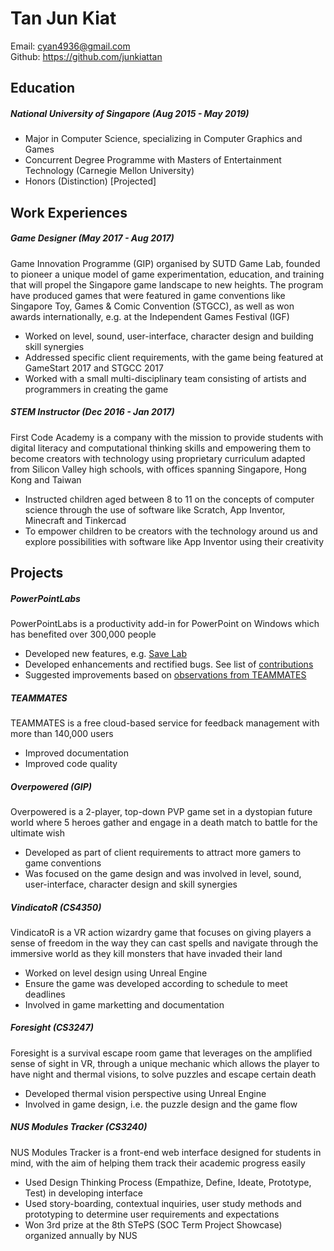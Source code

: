 # Tan Jun Kiat

Email: cyan4936@gmail.com<br>Github: https://github.com/junkiattan

## Education

##### National University of Singapore (Aug 2015 - May 2019)
- Major in Computer Science, specializing in Computer Graphics and Games
- Concurrent Degree Programme with Masters of Entertainment Technology (Carnegie Mellon University)
- Honors (Distinction) [Projected]

## Work Experiences

##### Game Designer (May 2017 - Aug 2017)
Game Innovation Programme (GIP) organised by SUTD Game Lab, founded to pioneer a unique model of game experimentation, education, and training that will propel the Singapore game landscape to new heights. The program have produced games that were featured in game conventions like Singapore Toy, Games & Comic Convention (STGCC), as well as won awards internationally, e.g. at the Independent Games Festival (IGF)

- Worked on level, sound, user-interface, character design and building skill synergies
- Addressed specific client requirements, with the game being featured at GameStart 2017 and STGCC 2017
- Worked with a small multi-disciplinary team consisting of artists and programmers in creating the game

##### STEM Instructor (Dec 2016 - Jan 2017)
First Code Academy is a company with the mission to provide students with digital literacy and computational thinking skills and empowering them to become creators with technology using proprietary curriculum adapted from Silicon Valley high schools, with offices spanning Singapore, Hong Kong and Taiwan

- Instructed children aged between 8 to 11 on the concepts of computer science through the use of software like Scratch, App Inventor, Minecraft and Tinkercad
- To empower children to be creators with the technology around us and explore possibilities with software like App Inventor using their creativity

## Projects

##### PowerPointLabs
PowerPointLabs is a productivity add-in for PowerPoint on Windows which has benefited over 300,000 people
- Developed new features, e.g. [Save Lab](https://github.com/PowerPointLabs/PowerPointLabs/pull/1637)
- Developed enhancements and rectified bugs. See list of [contributions](https://github.com/PowerPointLabs/PowerPointLabs/pulls?q=is%3Apr+is%3Aclosed+author%3Ajunkiattan)
- Suggested improvements based on [observations from TEAMMATES](https://github.com/nus-cs3281/2018/blob/junkiattan-progress/students/processObservations.md#tan-jun-kiat)

##### TEAMMATES
TEAMMATES is a free cloud-based service for feedback management with more than 140,000 users
- Improved documentation
- Improved code quality

##### Overpowered (GIP)
Overpowered is a 2-player, top-down PVP game set in a dystopian future world where 5 heroes gather and engage in a death match to battle for the ultimate wish

- Developed as part of client requirements to attract more gamers to game conventions
- Was focused on the game design and was involved in level, sound, user-interface, character design and skill synergies

##### VindicatoR  (CS4350)
VindicatoR is a VR action wizardry game that focuses on giving players a sense of freedom in the way they can cast spells and navigate through the immersive world as they kill monsters that have invaded their land

- Worked on level design using Unreal Engine
- Ensure the game was developed according to schedule to meet deadlines
- Involved in game marketting and documentation

##### Foresight  (CS3247)
Foresight is a survival escape room game that leverages on the amplified sense of sight in VR, through a unique mechanic which allows the player to have night and thermal visions, to solve puzzles and escape certain death

- Developed thermal vision perspective using Unreal Engine
- Involved in game design, i.e. the puzzle design and the game flow

##### NUS Modules Tracker  (CS3240)
NUS Modules Tracker is a front-end web interface designed for students in mind, with the aim of helping them track their academic progress easily

- Used Design Thinking Process (Empathize, Define, Ideate, Prototype, Test) in developing interface
- Used story-boarding, contextual inquiries, user study methods and prototyping to determine user requirements and expectations
- Won 3rd prize at the 8th STePS (SOC Term Project Showcase) organized annually by NUS
